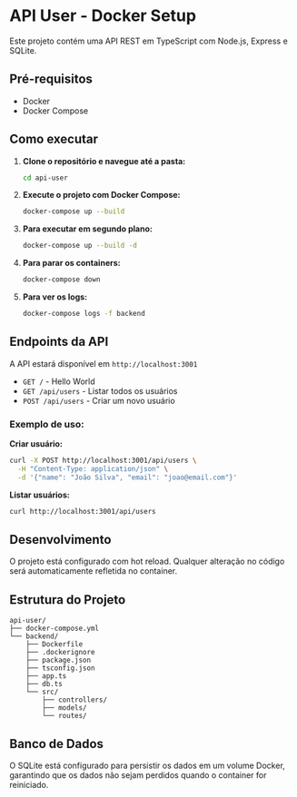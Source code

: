 # API User - Docker Setup

Este projeto contém uma API REST em TypeScript com Node.js, Express e SQLite.

## Pré-requisitos

- Docker
- Docker Compose

## Como executar

1. **Clone o repositório e navegue até a pasta:**
   ```bash
   cd api-user
   ```

2. **Execute o projeto com Docker Compose:**
   ```bash
   docker-compose up --build
   ```

3. **Para executar em segundo plano:**
   ```bash
   docker-compose up --build -d
   ```

4. **Para parar os containers:**
   ```bash
   docker-compose down
   ```

5. **Para ver os logs:**
   ```bash
   docker-compose logs -f backend
   ```

## Endpoints da API

A API estará disponível em `http://localhost:3001`

- `GET /` - Hello World
- `GET /api/users` - Listar todos os usuários
- `POST /api/users` - Criar um novo usuário

### Exemplo de uso:

**Criar usuário:**
```bash
curl -X POST http://localhost:3001/api/users \
  -H "Content-Type: application/json" \
  -d '{"name": "João Silva", "email": "joao@email.com"}'
```

**Listar usuários:**
```bash
curl http://localhost:3001/api/users
```

## Desenvolvimento

O projeto está configurado com hot reload. Qualquer alteração no código será automaticamente refletida no container.

## Estrutura do Projeto

```
api-user/
├── docker-compose.yml
└── backend/
    ├── Dockerfile
    ├── .dockerignore
    ├── package.json
    ├── tsconfig.json
    ├── app.ts
    ├── db.ts
    └── src/
        ├── controllers/
        ├── models/
        └── routes/
```

## Banco de Dados

O SQLite está configurado para persistir os dados em um volume Docker, garantindo que os dados não sejam perdidos quando o container for reiniciado.
